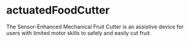 # actuatedFoodCutter
The Sensor-Enhanced Mechanical Fruit Cutter is an assistive device for users with limited motor skills to safely and easily cut fruit.
